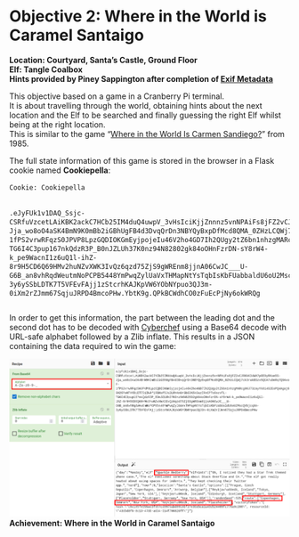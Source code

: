<h1 id="objective-2-where-in-the-world-is-caramel-santaigo">Objective 2: Where in the World is Caramel Santaigo</h1>
<p><strong>Location: Courtyard, Santa’s Castle, Ground Floor</strong><br>
<strong>Elf: Tangle Coalbox</strong><br>
<strong>Hints provided by Piney Sappington after completion of <a href="https://github.com/joergschwarzwaelder/hhc2021/blob/master/Additional/Exif%20Metadata.md">Exif Metadata</a></strong></p>
<p>This objective based on a game in a Cranberry Pi terminal.<br>
It is about travelling through the world, obtaining hints about the next location and the Elf to be searched and finally guessing the right Elf whilst being at the right location.<br>
This is similar to the game “<a href="https://en.wikipedia.org/wiki/Where_in_the_World_Is_Carmen_Sandiego?_%281985_video_game%29">Where in the World Is Carmen Sandiego?</a>” from 1985.</p>
<p>The full state information of this game is stored in the browser in a Flask cookie named <strong>Cookiepella</strong>:</p>
<pre><code>Cookie: Cookiepella

.eJyFUk1v1DAQ_Ssjc-CSRfuVzcetLAiKBK2ackC7HCb25IM4duQ4uwpV_3vHsIciKjjZnnnz5vnNPAiFs8jFZ2vCJRKkK34WA7pOE9yRKsm5S-Jja_wo8oO4aSK4BmN9K0mBb2iGBhUgFB4d3DvqQrDn3NBYQyBxpDfMcd8QMA_0ZHzLCQWj7ck3rakBSzv5QCA7uDmRq7Q9AxoF-1fPS2vrwRFqzS0JPVP8LpzGQDIOKGmEyjpojeIu46V2ho4GD7Ih2QUgy2tZ6bn1nhzgMARcg06J73zayYk8i4S2EoPQ4Agaj69H2OPoNTHYDiET7DiIW4f1RBHsf5Js2LRhKnUrGbS3A5kGazIRvCPTs6scvTL-TG6I4C3pup167nkQdzR3P_B0nJZLUh37K0nz94N82802gk84oOHnFzrDN-sY8rW4-k_pe9WacnI1z6uQ1l-ihZ-8r9H5CD6Q69HMv2huNZvXWK3IvQz6qzd75ZjS9gWREnm8jjnA06CwJC___U-G6B_an8vhRqdWeutmNoPCPB5448YmPwqZylUaVxTHMapNtYsTqbIsKbFUabbaldU6oU2MscQVbjcqXm-3y6ySSbLDTK7T5VFEvFAjj1zStcrhKAJKpVW6YObNYpuo3QJ3m-0iXm2rZJmm67SqjuJRPD4BmcoPHw.YbtK9g.QPkBCWdhCO0zFuEcPjNy6okWRQg
</code></pre>
<p>In order to get this information, the part between the leading dot and the second dot has to be decoded with <a href="https://gchq.github.io/CyberChef/">Cyberchef</a> using a Base64 decode with URL-safe alphabet followed by a Zlib inflate. This results in a JSON containing the data required to win the game:</p>
<p><img src="https://github.com/joergschwarzwaelder/hhc2021/blob/master/Objective-2/cyberchef.png" alt="Cyberchef"><br>
<strong>Achievement: Where in the World in Caramel Santaigo</strong></p>

